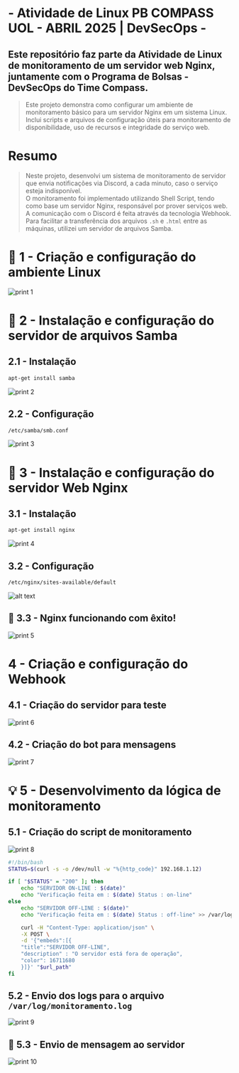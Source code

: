 # - Atividade de Linux PB COMPASS UOL - ABRIL 2025 | DevSecOps -

## Este repositório faz parte da Atividade de Linux de monitoramento de um servidor web Nginx, juntamente com o Programa de Bolsas - DevSecOps do Time Compass.

> Este projeto demonstra como configurar um ambiente de monitoramento básico para um servidor Nginx em um sistema Linux.  
> Inclui scripts e arquivos de configuração úteis para monitoramento de disponibilidade, uso de recursos e integridade do serviço web.

# Resumo 
> Neste projeto, desenvolvi um sistema de monitoramento de servidor que envia notificações via Discord, a cada minuto, caso o serviço esteja indisponível.  
> O monitoramento foi implementado utilizando Shell Script, tendo como base um servidor Nginx, responsável por prover serviços web.  
> A comunicação com o Discord é feita através da tecnologia Webhook.  
> Para facilitar a transferência dos arquivos `.sh` e `.html` entre as máquinas, utilizei um servidor de arquivos Samba.

# 🐧 1 - Criação e configuração do ambiente Linux
![print 1](/imagens/image.png)

# 🐼 2 - Instalação e configuração do servidor de arquivos Samba

## 2.1 - Instalação 
```bash
apt-get install samba
```
![print 2](/imagens/image-2.png)

## 2.2 - Configuração 
```bash
/etc/samba/smb.conf
```
![print 3](/imagens/image-1.png)

# 🚀 3 - Instalação e configuração do servidor Web Nginx

## 3.1 - Instalação    
```bash
apt-get install nginx
```
![print 4](/imagens/image-3.png)

## 3.2 - Configuração 
```bash
/etc/nginx/sites-available/default
```
![alt text](/imagens/image-4.png)

## 🤠 3.3 - Nginx funcionando com êxito!
![print 5](/imagens/image-5.png)

# 4 - Criação e configuração do Webhook

## 4.1 - Criação do servidor para teste 
![print 6](/imagens/image-7.png)

## 4.2 - Criação do bot para mensagens
![print 7](/imagens/image-8.png)

# 💡 5 - Desenvolvimento da lógica de monitoramento

## 5.1 - Criação do script de monitoramento 
![print 8](/imagens/image-9.png)

```bash
#!/bin/bash
STATUS=$(curl -s -o /dev/null -w "%{http_code}" 192.168.1.12)

if [ "$STATUS" = "200" ]; then
    echo "SERVIDOR ON-LINE : $(date)"
    echo "Verificação feita em : $(date) Status : on-line"
else
    echo "SERVIDOR OFF-LINE : $(date)"
    echo "Verificação feita em : $(date) Status : off-line" >> /var/log/monitoramento.log

    curl -H "Content-Type: application/json" \
    -X POST \
    -d '{"embeds":[{
    "title":"SERVIDOR OFF-LINE",
    "description" : "O servidor está fora de operação",
    "color": 16711680 
    }]}' "$url_path"
fi
```

## 5.2 - Envio dos logs para o arquivo `/var/log/monitoramento.log`
![print 9](/imagens/image-10.png)

## 🥳 5.3 - Envio de mensagem ao servidor 
![print 10](/imagens/image-12.png)

